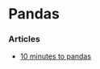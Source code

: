 # Pandas

### Articles

* [10 minutes to pandas](https://pandas.pydata.org/pandas-docs/stable/user_guide/10min.html)

